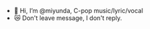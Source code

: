 - 👋 Hi, I’m @miyunda, C-pop music/lyric/vocal
- 😿 Don't leave message, I don't reply.
<!--- 
miyunda/miyunda is a ✨ special ✨ repository because its `README.md` (this file) appears on your GitHub profile.
You can click the Preview link to take a look at your changes.
--->
